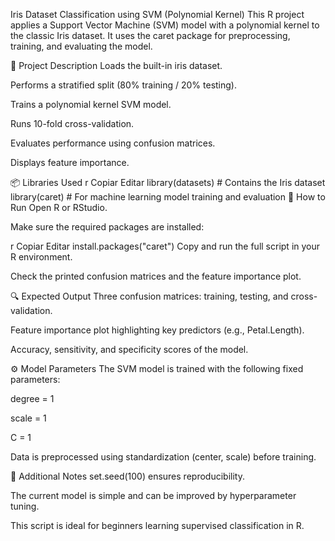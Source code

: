 Iris Dataset Classification using SVM (Polynomial Kernel)
This R project applies a Support Vector Machine (SVM) model with a polynomial kernel to the classic Iris dataset. It uses the caret package for preprocessing, training, and evaluating the model.

📂 Project Description
Loads the built-in iris dataset.

Performs a stratified split (80% training / 20% testing).

Trains a polynomial kernel SVM model.

Runs 10-fold cross-validation.

Evaluates performance using confusion matrices.

Displays feature importance.

📦 Libraries Used
r
Copiar
Editar
library(datasets)  # Contains the Iris dataset
library(caret)     # For machine learning model training and evaluation
🚀 How to Run
Open R or RStudio.

Make sure the required packages are installed:

r
Copiar
Editar
install.packages("caret")
Copy and run the full script in your R environment.

Check the printed confusion matrices and the feature importance plot.

🔍 Expected Output
Three confusion matrices: training, testing, and cross-validation.

Feature importance plot highlighting key predictors (e.g., Petal.Length).

Accuracy, sensitivity, and specificity scores of the model.

⚙️ Model Parameters
The SVM model is trained with the following fixed parameters:

degree = 1

scale = 1

C = 1

Data is preprocessed using standardization (center, scale) before training.

📝 Additional Notes
set.seed(100) ensures reproducibility.

The current model is simple and can be improved by hyperparameter tuning.

This script is ideal for beginners learning supervised classification in R.
